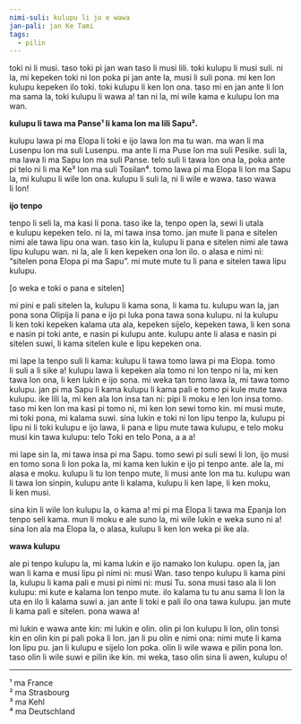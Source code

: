 ```yaml
---
nimi-suli: kulupu li jo e wawa
jan-pali: jan Ke Tami
tags:
  - pilin
---
```

toki ni li musi. taso toki pi jan wan taso li musi lili. toki kulupu li musi suli. ni la, mi kepeken toki ni lon poka pi jan ante la, musi li suli pona. mi ken lon kulupu kepeken ilo toki. toki kulupu li ken lon ona. taso mi en jan ante li lon ma sama la, toki kulupu li wawa a! tan ni la, mi wile kama e kulupu lon ma wan. 

**kulupu li tawa ma Panse¹ li kama lon ma lili Sapu².**

kulupu lawa pi ma Elopa li toki e ijo lawa lon ma tu wan. ma wan li ma Lusenpu lon ma suli Lusenpu. ma ante li ma Puse lon ma suli Pesike. suli la, ma lawa li ma Sapu lon ma suli Panse. telo suli li tawa lon ona la, poka ante pi telo ni li ma Ke³ lon ma suli Tosilan⁴. 
tomo lawa pi ma Elopa li lon ma Sapu la, mi kulupu li wile lon ona. kulupu li suli la, ni li wile e wawa. taso wawa li lon!

**ijo tenpo**

tenpo li seli la, ma kasi li pona. taso ike la, tenpo open la, sewi li utala e kulupu kepeken telo. ni la, mi tawa insa tomo. jan mute li pana e sitelen nimi ale tawa lipu ona wan. taso kin la, kulupu li pana e sitelen nimi ale tawa lipu kulupu wan. ni la, ale li ken kepeken ona lon ilo. o alasa e nimi ni: “sitelen pona Elopa pi ma Sapu”. mi mute mute tu li pana e sitelen tawa lipu kulupu.

[o weka e toki o pana e sitelen]

mi pini e pali sitelen la, kulupu li kama sona, li kama tu. kulupu wan la, jan pona sona Olipija li pana e ijo pi luka pona tawa sona kulupu. ni la kulupu li ken toki kepeken kalama uta ala, kepeken sijelo, kepeken tawa, li ken sona e nasin pi toki ante, e nasin pi kulupu ante. kulupu ante li alasa e nasin pi sitelen suwi, li kama sitelen kule e lipu kepeken ona.

mi lape la tenpo suli li kama: kulupu li tawa tomo lawa pi ma Elopa. tomo li suli a li sike a! kulupu lawa li kepeken ala tomo ni lon tenpo ni la, mi ken tawa lon ona, li ken lukin e ijo sona. mi weka tan tomo lawa la, mi tawa tomo kulupu. jan pi ma Sapu li kama kulupu li kama pali e tomo pi kule mute tawa kulupu. ike lili la, mi ken ala lon insa tan ni: pipi li moku e len lon insa tomo. taso mi ken lon ma kasi pi tomo ni, mi ken lon sewi tomo kin. mi musi mute, mi toki pona, mi kalama suwi. sina lukin e toki ni lon lipu tenpo la, kulupu pi lipu ni li toki kulupu e ijo lawa, li pana e lipu mute tawa kulupu, e telo moku musi kin tawa kulupu: telo Toki en telo Pona, a a a!

mi lape sin la, mi tawa insa pi ma Sapu. tomo sewi pi suli sewi li lon, ijo musi en tomo sona li lon poka la, mi kama ken lukin e ijo pi tenpo ante. ale la, mi alasa e moku. kulupu li tu lon tenpo mute, li musi ante lon ma tu. kulupu wan li tawa lon sinpin, kulupu ante li kalama, kulupu li ken lape, li ken moku, li ken musi.

sina kin li wile lon kulupu la, o kama a! mi pi ma Elopa li tawa ma Epanja lon tenpo seli kama. mun li moku e ale suno la, mi wile lukin e weka suno ni a! sina lon ala ma Elopa la, o alasa, kulupu li ken lon weka pi ike ala.

**wawa kulupu**

ale pi tenpo kulupu la, mi kama lukin e ijo namako lon kulupu. open la, jan wan li kama e musi lipu pi nimi ni: musi Wan. taso tenpo kulupu li kama pini la, kulupu li kama pali e musi pi nimi ni: musi Tu. sona musi taso ala li lon kulupu: mi kute e kalama lon tenpo mute. ilo kalama tu tu anu sama li lon la uta en ilo li kalama suwi a. jan ante li toki e pali ilo ona tawa kulupu. jan mute li kama pali e sitelen. pona wawa a!

mi lukin e wawa ante kin: mi lukin e olin. olin pi lon kulupu li lon, olin tonsi kin en olin kin pi pali poka li lon. jan li pu olin e nimi ona: nimi mute li kama lon lipu pu. jan li kulupu e sijelo lon poka. olin li wile wawa e pilin pona lon. taso olin li wile suwi e pilin ike kin. mi weka, taso olin sina li awen, kulupu o!

---

¹ ma France  
² ma Strasbourg  
³ ma Kehl  
⁴ ma Deutschland

